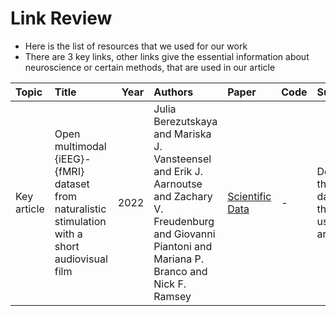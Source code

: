 # Link Review

- Here is the list of resources that we used for our work
- There are 3 key links, other links give the essential information about neuroscience or certain methods, that are used in our article    



| Topic | Title | Year | Authors | Paper | Code | Summary |
| :--- | :--- | ---: | :--- | :--- | :--- | :--- |
| Key article | Open multimodal {iEEG}-{fMRI} dataset from naturalistic stimulation with a short audiovisual film | 2022 | Julia Berezutskaya and Mariska J. Vansteensel and Erik J. Aarnoutse and Zachary V. Freudenburg and Giovanni Piantoni and Mariana P. Branco and Nick F. Ramsey | [Scientific Data](https://www.nature.com/articles/s41597-022-01173-0) | - | Describes the main dataset, that is used in article|
